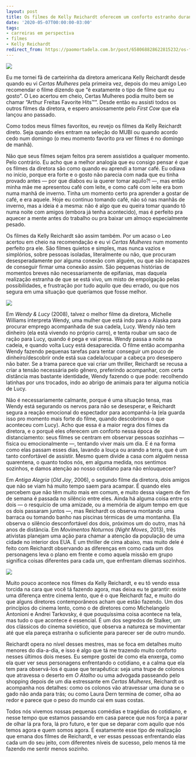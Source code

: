 ```yaml
---
layout: post
title: Os filmes de Kelly Reichardt oferecem um conforto estranho durante a quarentena
date: '2020-05-07T00:00:00-03:00'
tags:
- carreiras em perspectiva
- filmes
- Kelly Reichardt
redirect_from: https://paomortadela.com.br/post/658068828622815232/os-filmes-de-kelly-reichardt-oferecem-um-conforto
---
```

![](https://64.media.tumblr.com/224cc1ef977c4d5cc2d7c6c970e60201/0363dbe925798a01-32/s540x810/96e087778a61154c0b5ba69c3ab96326d592881a.png)

Eu me tornei fã de carteirinha da diretora americana Kelly Reichardt desde quando eu vi _Certas Mulheres_ pela primeira vez, depois do meu amigo Leo recomendar o filme dizendo que “é exatamente o tipo de filme que eu gosto”. O Leo acertou em cheio, Certas Mulheres podia muito bem se chamar “Arthur Freitas Favorite Hits™”. Desde então eu assisti todos os outros filmes da diretora, e espero ansiosamente pelo _First Cow_ que ela lançou ano passado.

Como todos meus filmes favoritos, eu revejo os filmes da Kelly Reichardt direto. Seja quando eles entram na seleção do MUBI ou quando acordo cedo num domingo (o meu momento favorito pra ver filmes é no domingo de manhã).

Não que seus filmes sejam feitos pra serem assistidos a qualquer momento. Pelo contrário. Eu acho que a melhor analogia que eu consigo pensar é que os filmes da diretora são como quando eu aprendi a tomar café. Eu odiava no início, porque era forte e o gosto não parecia com nada que eu tinha provado antes — por que diabos eu ia querer tomar aquilo?! —, mas então minha mãe me apresentou café com leite, e como café com leite era bom numa manhã de inverno. Tinha um momento certo pra aprender a gostar de café, e era aquele. Hoje eu continuo tomando café, não só nas manhãs de inverno, mas a ideia é a mesma: não é algo que eu queira tomar quando tô numa noite com amigos (embora já tenha acontecido), mas é perfeito pra aquecer a mente antes do trabalho ou pra baixar um almoço especialmente pesado.

Os filmes da Kelly Reichardt são assim também. Por um acaso o Leo acertou em cheio na recomendação e eu vi _Certas Mulheres_ num momento perfeito pra ele. São filmes quietos e simples, mas nunca vazios e simplórios, sobre pessoas isoladas, literalmente ou não, que procuram desesperadamente por alguma conexão com alguém, ou que são incapazes de conseguir firmar uma conexão assim. São pequenas histórias de momentos breves não necessariamente de epifanias, mas daquela realização estranha de que se está vivo, um misto de empolgação pelas possibilidades, e frustração por tudo aquilo que deu errado, ou que nos segura em uma situação que queríamos que fosse melhor.

![](https://64.media.tumblr.com/6d1e60fd4b3038524fbdb131108f7b86/0363dbe925798a01-1a/s540x810/4e405f956e20954417691e156a4036ecf7e739d8.png)

Em _Wendy & Lucy_ (2008), talvez o melhor filme da diretora, Michelle Williams interpreta Wendy, uma mulher que está indo para o Alaska para procurar emprego acompanhada de sua cadela, Lucy. Wendy não tem dinheiro (ela está vivendo no próprio carro), e tenta roubar um saco de ração para Lucy, quando é pega e vai presa. Wendy passa a noite na cadeia, e quando volta Lucy está desaparecida. O filme então acompanha Wendy fazendo pequenas tarefas para tentar conseguir um pouco de dinheiro/descobrir onde está sua cadela/ocupar a cabeça pro desespero não bater. Se a trama parece que vai criar um thriller, Reichardt se recusa a criar a tensão necessária pelo gênero, preferindo acompanhar, com certa distância mas bastante identidade, Wendy fazendo o que pode: recolhendo latinhas por uns trocados, indo ao abrigo de animais para ter alguma notícia de Lucy.

Não é necessariamente calmante, porque é uma situação tensa, mas Wendy está segurando os nervos para não se desesperar, e Reichardt segura a reação emocional do espectador para acompanhá-la (ela guarda isso pro momento mais forte do filme, quando descobrimos o que aconteceu com Lucy). Acho que essa é a maior regra dos filmes da diretora, e o porquê eles oferecem um conforto nessa época de distanciamento: seus filmes se centram em observar pessoas sozinhas — fisica ou emocionalmente —, tentando viver mais um dia. E é na forma como elas passam esses dias, lavando a louça ou arando a terra, que é um tanto confortável de assistir. Mesmo quem divide a casa com alguém nessa quarentena, o quanto todos nós, em alguma medida, nos sentimos sozinhos, e damos atenção ao nosso cotidiano para não enlouquecer?

Em _Antiga Alegria_ (_Old Joy_, 2006), o segundo filme da diretora, dois amigos que não se viam há muito tempo saem para acampar. É quando eles percebem que não têm muito mais em comum, e muito dessa viagem de fim de semana é passada no silêncio entre eles. Ainda há alguma coisa entre os dois — o resquício de uma amizade, ou a memória de algum tempo em que os dois passaram juntos —, mas Reichardt os observa montando uma barraca ou tomando banho nas piscinas térmicas de uma montanha. Ela observa o silêncio desconfortável dos dois, próximos um do outro, mas há anos de distância. Em _Movimentos Noturnos_ (_Night Moves_, 2013), três ativistas planejam uma ação para chamar a atenção da população de uma cidade no interior dos EUA. É um thriller de cima abaixo, mas muito dele é feito com Reichardt observando as diferenças em como cada um dos personagens leva o plano em frente e como aquela missão em grupo significa coisas diferentes para cada um, que enfrentam dilemas sozinhos.

![](https://64.media.tumblr.com/589a3180c528dc792e1e6ac6a673299f/0363dbe925798a01-dd/s540x810/98c571ae9d24f1b95d13a067c94c152816480b94.png)

Muito pouco acontece nos filmes da Kelly Reichardt, e eu tô vendo essa torcida na cara que você tá fazendo agora, mas deixa eu te garantir: existe uma diferença entre cinema lento, que é o que Reichardt faz, e muito do que alguns diretores contemporâneos acham que estão fazendo. Um dos princípios do cinema lento, como o de diretores como Michelangelo Antonioni e Andrei Tarkovsky, é que pouquíssima coisa acontece na tela, mas tudo o que acontece é essencial. É um dos segredos de Stalker, um dos clássicos do cinema soviético, que observa a natureza se movimentar até que ela pareça estranha o suficiente para parecer ser de outro mundo.

Reichardt opera no nível desses mestres, mas se foca em detalhes muito menores do dia-a-dia, e isso é algo que tá me trazendo muito conforto nesses últimos dois meses. Eu sempre gostei de como ela enxerga, como ela quer ver seus personagens enfrentando o cotidiano, e a calma que ela tem para observá-los é quase que terapêutica: seja uma trupe de colonos que atravessa o deserto em _O Atalho_ ou uma advogada passeando pelo shopping depois de um dia estressante em _Certas Mulheres_, Reichardt os acompanha nos detalhes: como os colonos vão atravessar uma duna se o gado não anda para trás; ou como Laura Dern termina de comer, olha ao redor e parece que o peso do mundo cai em suas costas.

Todos nós vivemos nossas pequenas comédias e tragédias do cotidiano, e nesse tempo que estamos passando em casa parece que nos força a parar de olhar lá pra fora, lá pro futuro, e ter que se deparar com aquilo que nós temos agora e quem somos agora. É exatamente esse tipo de realização que emana dos filmes de Reichardt, e ver essas pessoas enfrentando elas cada um do seu jeito, com diferentes níveis de sucesso, pelo menos tá me fazendo me sentir menos sozinho.

